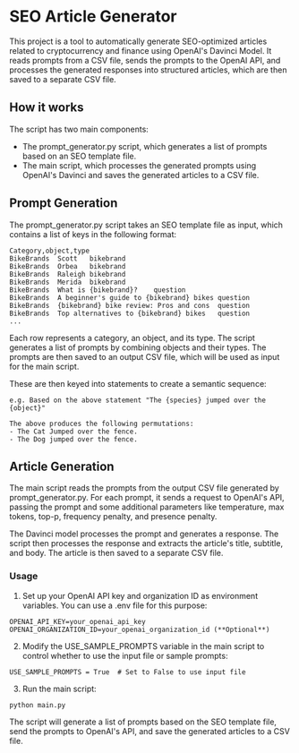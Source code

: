 # SEO Article Generator
This project is a tool to automatically generate SEO-optimized articles related to cryptocurrency and finance using OpenAI's Davinci Model. It reads prompts from a CSV file, sends the prompts to the OpenAI API, and processes the generated responses into structured articles, which are then saved to a separate CSV file.

## How it works
The script has two main components:

- The prompt_generator.py script, which generates a list of prompts based on an SEO template file.
- The main script, which processes the generated prompts using OpenAI's Davinci and saves the generated articles to a CSV file.

## Prompt Generation
The prompt_generator.py script takes an SEO template file as input, which contains a list of keys in the following format:
```
Category,object,type
BikeBrands	Scott	bikebrand
BikeBrands	Orbea	bikebrand
BikeBrands	Raleigh	bikebrand
BikeBrands	Merida	bikebrand
BikeBrands	What is {bikebrand}?	question
BikeBrands	A beginner's guide to {bikebrand} bikes	question
BikeBrands	{bikebrand} bike review: Pros and cons	question
BikeBrands	Top alternatives to {bikebrand} bikes	question
...
```

Each row represents a category, an object, and its type. The script generates a list of prompts by combining objects and their types. The prompts are then saved to an output CSV file, which will be used as input for the main script.

These are then keyed into statements to create a semantic sequence:

```
e.g. Based on the above statement "The {species} jumped over the {object}"

The above produces the following permutations:
- The Cat Jumped over the fence.
- The Dog jumped over the fence.
```


## Article Generation
The main script reads the prompts from the output CSV file generated by prompt_generator.py. For each prompt, it sends a request to OpenAI's API, passing the prompt and some additional parameters like temperature, max tokens, top-p, frequency penalty, and presence penalty.

The Davinci model processes the prompt and generates a response. The script then processes the response and extracts the article's title, subtitle, and body. The article is then saved to a separate CSV file.

### Usage
1. Set up your OpenAI API key and organization ID as environment variables. You can use a .env file for this purpose:
```
OPENAI_API_KEY=your_openai_api_key
OPENAI_ORGANIZATION_ID=your_openai_organization_id (**Optional**)
```
2. Modify the USE_SAMPLE_PROMPTS variable in the main script to control whether to use the input file or sample prompts:
```
USE_SAMPLE_PROMPTS = True  # Set to False to use input file
```
3. Run the main script:
```
python main.py
```
The script will generate a list of prompts based on the SEO template file, send the prompts to OpenAI's API, and save the generated articles to a CSV file.

